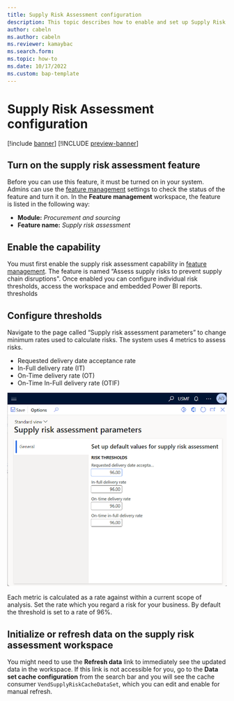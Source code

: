 ```yaml
---
title: Supply Risk Assessment configuration
description: This topic describes how to enable and set up Supply Risk Assessment.
author: cabeln
ms.author: cabeln
ms.reviewer: kamaybac
ms.search.form: 
ms.topic: how-to 
ms.date: 10/17/2022 
ms.custom: bap-template
---
```


# Supply Risk Assessment configuration

[!include [banner](../includes/banner.md)]
[!INCLUDE [preview-banner](../includes/preview-banner.md)]

## Turn on the supply risk assessment feature

Before you can use this feature, it must be turned on in your system. Admins can use the [feature management](../../fin-ops-core/fin-ops/get-started/feature-management/feature-management-overview.md) settings to check the status of the feature and turn it on. In the **Feature management** workspace, the feature is listed in the following way:

- **Module:** *Procurement and sourcing*
- **Feature name:** *Supply risk assessment*

## Enable the capability

You must first enable the supply risk assessment capability in [feature management](../../fin-ops-core/fin-ops/get-started/feature-management/feature-management-overview.md). The feature is named “Assess supply risks to prevent supply chain disruptions".
Once enabled you can configure individual risk thresholds, access the workspace and  embedded Power BI reports.
thresholds

## Configure thresholds

Navigate to the page called “Supply risk assessment parameters” to change minimum rates used to calculate risks. The system uses 4 metrics to assess risks.

- Requested delivery date acceptance rate
- In-Full delivery rate (IT)
- On-Time delivery  rate (OT)
- On-Time In-Full delivery rate (OTIF)

![Supply risk assessment parameters, screenshot.](media/sra-parameters-general.png "Supply risk assessment parameters,screenshot")

Each metric is calculated as a rate against within a current scope of analysis. Set the rate which you regard a risk for your business. By default the threshold is set to a rate of 96%.

## Initialize or refresh data on the supply risk assessment workspace

You might need to use the **Refresh data** link to immediately see the updated data in the workspace. If this link is not accessible for you, go to the **Data set cache configuration** from the search bar and you will see the cache consumer `VendSupplyRiskCacheDataSet`, which you can edit and enable for manual refresh. <!-- KFM: I moved this here from the overview. I think a more detailed procedure may be needed here. -->
